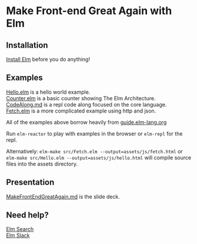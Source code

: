 # Make Front-end Great Again with Elm

## Installation
[Install Elm](http://elm-lang.org/) before you do anything!

## Examples
[Hello.elm](src/Hello.elm) is a hello world example.  
[Counter.elm](src/Counter.elm) is a basic counter showing The Elm Architecture.  
[CodeAlong.md](CodeAlong.md) is a repl code along focused on the core language.  
[Fetch.elm](src/Fetch.elm) is a more complicated example using http and json.  

All of the examples above borrow heavily from [guide.elm-lang.org](https://guide.elm-lang.org/)

Run `elm-reactor` to play with examples in the browser or `elm-repl` for the repl.  

Alternatively:
`elm-make src/Fetch.elm --output=assets/js/fetch.html` or `elm-make src/Hello.elm --output=assets/js/hello.html` will compile source files into the assets directory.

## Presentation
[MakeFrontEndGreatAgain.md](MakeFrontEndGreatAgain.md) is the slide deck.

## Need help?  
[Elm Search](https://klaftertief.github.io/elm-search/)  
[Elm Slack](https://elmlang.herokuapp.com/)

